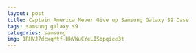 ```yaml
---
layout: post
title: Captain America Never Give up Samsung Galaxy S9 Case
tags: samsung galaxy s9
categories: samsung
img: 1RHVJ7dcxqMtf-HkVWuCYeLISbpqiee3t
---
```


